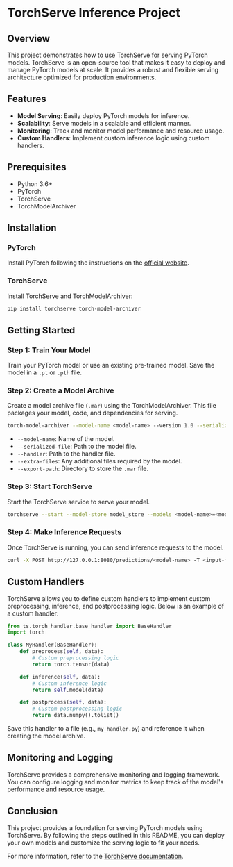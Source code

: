 
# TorchServe Inference Project

## Overview
This project demonstrates how to use TorchServe for serving PyTorch models. TorchServe is an open-source tool that makes it easy to deploy and manage PyTorch models at scale. It provides a robust and flexible serving architecture optimized for production environments.

## Features
- **Model Serving**: Easily deploy PyTorch models for inference.
- **Scalability**: Serve models in a scalable and efficient manner.
- **Monitoring**: Track and monitor model performance and resource usage.
- **Custom Handlers**: Implement custom inference logic using custom handlers.

## Prerequisites
- Python 3.6+
- PyTorch
- TorchServe
- TorchModelArchiver

## Installation

### PyTorch
Install PyTorch following the instructions on the [official website](https://pytorch.org/get-started/locally/).

### TorchServe
Install TorchServe and TorchModelArchiver:

```sh
pip install torchserve torch-model-archiver
```

## Getting Started

### Step 1: Train Your Model
Train your PyTorch model or use an existing pre-trained model. Save the model in a `.pt` or `.pth` file.

### Step 2: Create a Model Archive
Create a model archive file (`.mar`) using the TorchModelArchiver. This file packages your model, code, and dependencies for serving.

```sh
torch-model-archiver --model-name <model-name> --version 1.0 --serialized-file <path-to-model-file> --handler <handler-file> --extra-files <additional-files> --export-path model_store
```

- `--model-name`: Name of the model.
- `--serialized-file`: Path to the model file.
- `--handler`: Path to the handler file.
- `--extra-files`: Any additional files required by the model.
- `--export-path`: Directory to store the `.mar` file.

### Step 3: Start TorchServe
Start the TorchServe service to serve your model.

```sh
torchserve --start --model-store model_store --models <model-name>=<model-name>.mar
```

### Step 4: Make Inference Requests
Once TorchServe is running, you can send inference requests to the model.

```sh
curl -X POST http://127.0.0.1:8080/predictions/<model-name> -T <input-file>
```

## Custom Handlers
TorchServe allows you to define custom handlers to implement custom preprocessing, inference, and postprocessing logic. Below is an example of a custom handler:

```python
from ts.torch_handler.base_handler import BaseHandler
import torch

class MyHandler(BaseHandler):
    def preprocess(self, data):
        # Custom preprocessing logic
        return torch.tensor(data)

    def inference(self, data):
        # Custom inference logic
        return self.model(data)

    def postprocess(self, data):
        # Custom postprocessing logic
        return data.numpy().tolist()
```

Save this handler to a file (e.g., `my_handler.py`) and reference it when creating the model archive.

## Monitoring and Logging
TorchServe provides a comprehensive monitoring and logging framework. You can configure logging and monitor metrics to keep track of the model's performance and resource usage.

## Conclusion
This project provides a foundation for serving PyTorch models using TorchServe. By following the steps outlined in this README, you can deploy your own models and customize the serving logic to fit your needs.

For more information, refer to the [TorchServe documentation](https://pytorch.org/serve/).
